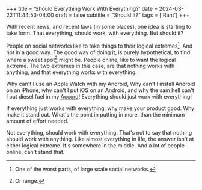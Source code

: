 +++
title = 'Should Everything Work With Everything?'
date = 2024-03-22T11:44:53-04:00
draft = false
subtitle = "Should it?"
tags = ['Rant']
+++

With recent news, and recent laws (in some places), one idea is starting to take form. That everything, should work, with everything. But should it?

People on social networks like to take things to their logical extremes[^1]. And not in a good way. The good way of doing it, is purely hypothetical, to find where a sweet spot[^2] might be. People online, like to want the logical extreme. The two extremes in this case, are that nothing works with anything, and that everything works with everything.

Why can't I use an Apple Watch with my Android, Why can't I install Android on an iPhone, why can't I put iOS on an Android, and why the sam hell can't I put diesel fuel in my [Accord](https://www.youtube.com/watch?v=e9JMBsHxzwU)! Everything should just work with everything!

If everything just works with everything, why make your product good. Why make it stand out. What's the point in putting in more, than the minimum amount of effort needed. 

Not everything, should work with everything. That's not to say that nothing should work with anything. Like almost everything in life, the answer isn't at either logical extreme. It's somewhere in the middle. And a lot of people online, can't stand that.

[^1]: One of the worst parts, of large scale social networks.

[^2]: Or range.